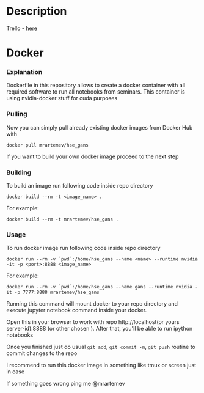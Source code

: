 # Description

Trello - [here](https://trello.com/b/yD1AZvXi/hse-gans)


# Docker

### Explanation
Dockerfile in this repository allows to create a docker container with all required software to run all notebooks from seminars. This container is using nvidia-docker stuff for cuda purposes

### Pulling

Now you can simply pull already existing docker images from Docker Hub with 

```docker pull mrartemev/hse_gans```

If you want to build your own docker image proceed to the next step

### Building
To build an image run following code inside repo directory

```docker build --rm -t <image_name> .```

For example:

```docker build --rm -t mrartemev/hse_gans .```

### Usage
To run docker image run following code inside repo directory

```docker run --rm -v `pwd`:/home/hse_gans --name <name> --runtime nvidia -it -p <port>:8888 <image_name>```

For example:

```docker run --rm -v `pwd`:/home/hse_gans --name gans --runtime nvidia -it -p 7777:8888 mrartemev/hse_gans```

Running this command will mount docker to your repo directory and execute jupyter notebook command inside your docker.

Open this in your browser to work with repo http://localhost(or yours server-id):8888 (or other chosen <port>). After that, you'll be able to run ipython notebooks

Once you finished just do usual `git add`, `git commit -m`, `git push` routine to commit changes to the repo

I recommend to run this docker image in something like tmux or screen just in case

If something goes wrong ping me @mrartemev



